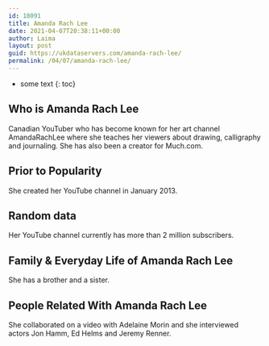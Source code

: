 ```yaml
---
id: 18091
title: Amanda Rach Lee
date: 2021-04-07T20:38:11+00:00
author: Laima
layout: post
guid: https://ukdataservers.com/amanda-rach-lee/
permalink: /04/07/amanda-rach-lee/
---
```


* some text
{: toc}


## Who is Amanda Rach Lee
                  
                  
                  
Canadian YouTuber who has become known for her art channel AmandaRachLee where she teaches her viewers about drawing, calligraphy and journaling. She has also been a creator for Much.com. 
                  
              
            
              
            
                
                
                
## Prior to Popularity
                  
                  
                  
She created her YouTube channel in January 2013. 
                  
              
            
              
            
                
                
                
## Random data
                  
                  
                  
Her YouTube channel currently has more than 2 million subscribers. 
                  
              
            
              
            
                
                
                
## Family & Everyday Life of Amanda Rach Lee
                  
                  
                  
She has a brother and a sister. 
                  
              
            
              
            
                
                
                
## People Related With Amanda Rach Lee
                  
                  
                  
She collaborated on a video with Adelaine Morin and she interviewed actors Jon Hamm, Ed Helms and Jeremy Renner. 
                  
              
            
              
            
                
              
            
              
              
            
            
              
            
          
          
          